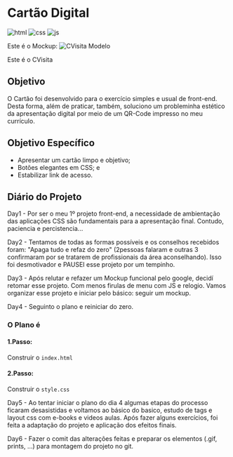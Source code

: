 # Cartão Digital
![html](https://img.shields.io/badge/HTML%20--F3AA60)
![css](https://img.shields.io/badge/CSS%20--9BE8D8)
![js](https://img.shields.io/badge/JS%20--F6FA70)

Este é o Mockup:
![CVisita Modelo](https://github.com/DiegoVelosoS/Proj.1-CVisita/assets/124423575/3996d779-e5d5-45e4-b8ca-c179268794a4)

Este é o CVisita


## Objetivo
O Cartão foi desenvolvido para o exercício simples e usual de front-end.
Desta forma, além de praticar, também, soluciono um probleminha estético da apresentação digital por meio de um QR-Code impresso no meu currículo.

## Objetivo Específico
* Apresentar um cartão limpo e objetivo;
* Botões elegantes em CSS; e
* Estabilizar link de acesso.

## Diário do Projeto
Day1 - Por ser o meu 1º projeto front-end, a necessidade de ambientação das aplicações CSS são fundamentais para a apresentação final. Contudo, paciencia e percistencia...

Day2 - Tentamos de todas as formas possíveis e os conselhos recebidos foram: "Apaga tudo e refaz do zero" (2pessoas falaram e outras 3 confirmaram por se tratarem de profissionais da área aconselhando). Isso foi desmotivador e PAUSEI esse projeto por um tempinho.

Day3 - Após relutar e refazer um Mockup funcional pelo google, decidí retomar esse projeto. Com menos firulas de menu com JS e relogio. Vamos organizar esse projeto e iniciar pelo básico: seguir um mockup.

Day4 - Seguinto o plano e reiniciar do zero.

### O Plano é
#### 1.Passo:
Construir o ```index.html```
#### 2.Passo:
Construir o ```style.css```

Day5 - Ao tentar iniciar o plano do dia 4 algumas etapas do processo ficaram desasistidas e voltamos ao básico do basico, estudo de tags e layout css com e-books e videos aulas. Após fazer alguns exercícios, foi feita a adaptação do projeto e aplicação dos efeitos finais.

Day6 - Fazer o comit das alterações feitas e preparar os elementos (.gif, prints, ...) para montagem do projeto no git.